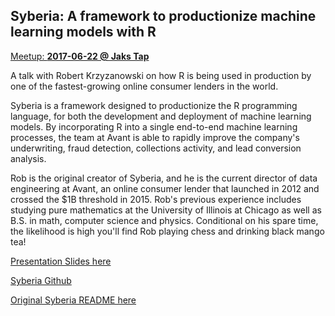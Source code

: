 ## Syberia: A framework to productionize machine learning models with R

[Meetup: **2017-06-22 @ Jaks Tap**](https://www.meetup.com/ChicagoRUG/events/240584291/)


A talk with Robert Krzyzanowski on how R is being used in production by one of the fastest-growing online consumer lenders in the world.

Syberia is a framework designed to productionize the R programming language, for both the development and deployment of machine learning models.  By incorporating R into a single end-to-end machine learning processes, the team at Avant is able to rapidly improve the company's underwriting, fraud detection, collections activity, and lead conversion analysis.

Rob is the original creator of Syberia, and he is the current director of data engineering at Avant, an online consumer lender that launched in 2012 and crossed the $1B threshold in 2015. Rob's previous experience includes studying pure mathematics at the University of Illinois at Chicago as well as B.S. in math, computer science and physics. Conditional on his spare time, the likelihood is high you'll find Rob playing chess and drinking black mango tea!


[Presentation Slides here](https://github.com/Chicago-R-User-Group/2017-n4-Meetup-Syberia/blob/master/Syberia-Robert-Krzyzanowski.pdf)

[Syberia Github](https://github.com/syberia)

[Original Syberia README here](https://github.com/Chicago-R-User-Group/2017-n4-Meetup-Syberia/blob/master/README_2.md)

